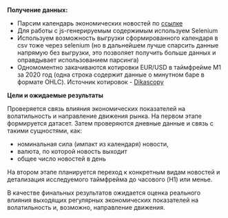 **Получение данных:**

* Парсим календарь экономических новостей по [ссылке](https://www.fxstreet.com/economic-calendar)
* Для работы с js-генерируемым содержимым используем Selenium
* Используем возможность выгрузки сформированного календаря в csv тоже через selenium (но в дальнейшем лучше спарсить данные напрямую без выгрузки, это позволяет получить больше данных и оправдывает использованием парсинга)
* Одномоментно закачиваются котировки EUR/USD в таймфрейме М1 за 2020 год (одна строка содержит данные о минутном баре в формате OHLC). Источник котировок - [Dikascopy](https://www.dukascopy.com/swiss/russian/marketwatch/historical/)

**Цели и ожидаемые результаты**

Проверяется связь влияния экономических показателей на волатильность и направление движения рынка.
На первом этапе формируется датасет. Затем проверяются дневные данные и связь с такими сущностями, как:
* номинальная сила (импакт из календаря) новости,
* валюта, по которой новость выходит
* общее число новостей в день

На втором этапе планируется переход к конкретным видам новостей и детализация исследуемого таймфрейма до часового (H1) или менье.

В качестве финальных результатов ожидается оценка реального влияния выходящих регулярных экономических показателей на волатильность и, возможно, направление движения.